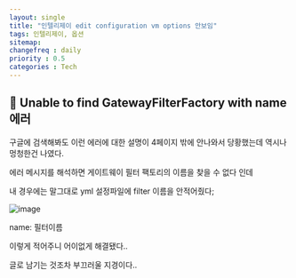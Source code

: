 ```yaml
---
layout: single
title: "인텔리제이 edit configuration vm options 안보임"
tags: 인텔리제이, 옵션
sitemap:
changefreq : daily
priority : 0.5
categories : Tech
---
```


## 📘 Unable to find GatewayFilterFactory with name 에러

구글에 검색해봐도 이런 에러에 대한 설명이 4페이지 밖에 안나와서 당황했는데 역시나 멍청한건 나였다.

에러 메시지를 해석하면 게이트웨이 필터 팩토리의 이름을 찾을 수 없다 인데

내 경우에는 말그대로 yml 설정파일에 filter 이름을 안적어줬다;

![image](https://user-images.githubusercontent.com/55569476/225941362-7e6c683d-3281-4aa6-9a7e-6c6f73119692.png)

name: 필터이름

이렇게 적어주니 어이없게 해결됐다..

글로 남기는 것조차 부끄러울 지경이다..





